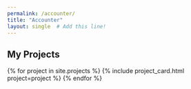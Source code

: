 ```yaml
---
permalink: /accounter/
title: "Accounter"
layout: single  # Add this line!
---
```


    

## My Projects

{% for project in site.projects %}
  {% include project_card.html project=project %}
{% endfor %}
